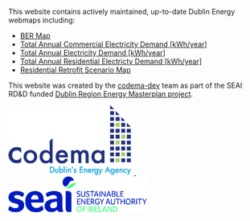 This website contains actively maintained, up-to-date Dublin Energy webmaps including:

- [BER Map](BER-Map.md)
- [Total Annual Commercial Electricity Demand [kWh/year]](Commercial-Electricity.md)
- [Total Annual Electricity Demand [kWh/year]](Electricity-Demands.md)
- [Total Annual Residential Electricty Demand [kWh/year]](Residential-Electricty.md)
- [Residential Retrofit Scenario Map](Residential-Retrofit)

This website was created by the [codema-dev](https://github.com/codema-dev/) team as part of the SEAI RD&D funded [Dublin Region Energy Masterplan project](https://www.codema.ie/projects/local-projects/dublin-region-energy-master-plan/).

<a href="https://www.codema.ie/">
  <img src="img/logos/codema.png" width="250px">
</a>
&emsp;
&emsp;
<a href="https://www.seai.ie">
    <img src="img/logos/seai.png" width="275px"> 
</a> 